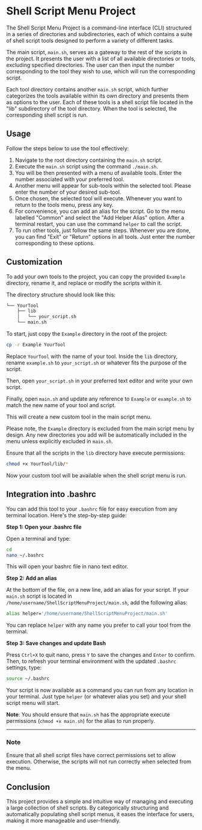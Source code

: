 # Shell Script Menu Project

The Shell Script Menu Project is a command-line interface (CLI) structured in a series of directories and subdirectories, each of which contains a suite of shell script tools designed to perform a variety of different tasks. 

The main script, `main.sh`, serves as a gateway to the rest of the scripts in the project. It presents the user with a list of all available directories or tools, excluding specified directories. The user can then input the number corresponding to the tool they wish to use, which will run the corresponding script.

Each tool directory contains another `main.sh` script, which further categorizes the tools available within its own directory and presents them as options to the user. Each of these tools is a shell script file located in the "lib" subdirectory of the tool directory. When the tool is selected, the corresponding shell script is run.

## Usage

Follow the steps below to use the tool effectively:

1. Navigate to the root directory containing the `main.sh` script.
2. Execute the `main.sh` script using the command `./main.sh`.
3. You will be then presented with a menu of available tools. Enter the number associated with your preferred tool.
4. Another menu will appear for sub-tools within the selected tool. Please enter the number of your desired sub-tool.
5. Once chosen, the selected tool will execute. Whenever you want to return to the tools menu, press any key.
6. For convenience, you can add an alias for the script. Go to the menu labelled "Common" and select the "Add Helper Alias" option. After a terminal restart, you can use the command `helper` to call the script.
7. To run other tools, just follow the same steps. Whenever you are done, you can find "Exit" or "Return" options in all tools. Just enter the number corresponding to these options.

## Customization

To add your own tools to the project, you can copy the provided `Example` directory, rename it, and replace or modify the scripts within it.

The directory structure should look like this:

```bash
└── YourTool
    ├── lib
    │   └── your_script.sh
    └── main.sh
```

To start, just copy the `Example` directory in the root of the project:

```bash
cp -r Example YourTool
```

Replace `YourTool` with the name of your tool. Inside the `lib` directory, rename `example.sh` to `your_script.sh` or whatever fits the purpose of the script.

Then, open `your_script.sh` in your preferred text editor and write your own script.

Finally, open `main.sh` and update any reference to `Example` or `example.sh` to match the new name of your tool and script.

This will create a new custom tool in the main script menu.

Please note, the `Example` directory is excluded from the main script menu by design. Any new directories you add will be automatically included in the menu unless explicitly excluded in `main.sh`.

Ensure that all the scripts in the `lib` directory have execute permissions:

```bash
chmod +x YourTool/lib/*
```

Now your custom tool will be available when the shell script menu is run.

## Integration into .bashrc

You can add this tool to your `.bashrc` file for easy execution from any terminal location. Here's the step-by-step guide:

**Step 1: Open your .bashrc file**

Open a terminal and type:

```bash
cd
nano ~/.bashrc
```
This will open your bashrc file in nano text editor.

**Step 2: Add an alias**

At the bottom of the file, on a new line, add an alias for your script. If your `main.sh` script is located in `/home/username/ShellScriptMenuProject/main.sh`, add the following alias:

```bash
alias helper='/home/username/ShellScriptMenuProject/main.sh'

```

You can replace `helper` with any name you prefer to call your tool from the terminal.

**Step 3: Save changes and update Bash**

Press `Ctrl+X` to quit nano, press `Y` to save the changes and `Enter` to confirm. Then, to refresh your terminal environment with the updated `.bashrc` settings, type:

```bash
source ~/.bashrc
```

Your script is now available as a command you can run from any location in your terminal. Just type `helper` (or whatever alias you set) and your shell script menu will start.

**Note**: You should ensure that `main.sh` has the appropriate execute permissions (`chmod +x main.sh`) for the alias to run properly. 

***


### Note

Ensure that all shell script files have correct permissions set to allow execution. Otherwise, the scripts will not run correctly when selected from the menu.

## Conclusion

This project provides a simple and intuitive way of managing and executing a large collection of shell scripts. By categorically structuring and automatically populating shell script menus, it eases the interface for users, making it more manageable and user-friendly.